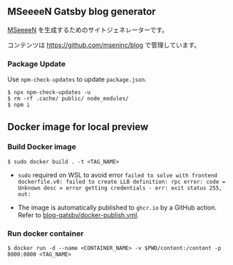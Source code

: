 ## MSeeeeN Gatsby blog generator

[MSeeeeN](https://mseeeen.msen.jp/) を生成するためのサイトジェネレーターです。

コンテンツは https://github.com/mseninc/blog で管理しています。

### Package Update

Use `npm-check-updates` to update `package.json`.

```
$ npx npm-check-updates -u
$ rm -rf .cache/ public/ node_modules/
$ npm i
```

## Docker image for local preview

### Build Docker image

```
$ sudo docker build . -t <TAG_NAME>
```

- `sudo` required on WSL to avoid error `failed to solve with frontend dockerfile.v0: failed to create LLB definition: rpc error: code = Unknown desc = error getting credentials - err: exit status 255, out:`

- The image is automatically published to `ghcr.io` by a GitHub action. Refer to [blog-gatsby/docker-publish.yml](https://github.com/mseninc/blog-gatsby/blob/main/.github/workflows/docker-publish.yml).

### Run docker container

```
$ docker run -d --name <CONTAINER_NAME> -v $PWD/content:/content -p 8000:8000 <TAG_NAME>
```
